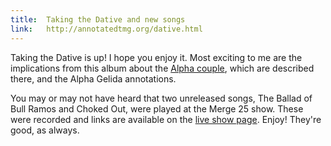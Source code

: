 ```yaml
---
title:  Taking the Dative and new songs
link:   http://annotatedtmg.org/dative.html
---
```


Taking the Dative is up! I hope you enjoy it. Most exciting to me are the
implications from this album about the [Alpha
couple](http://annotatedtmg.org/dative.html), which are described there,
and the Alpha Gelida annotations.

You may or may not have heard that two unreleased songs, The Ballad of
Bull Ramos and Choked Out, were played at the Merge 25 show. These were
recorded and links are available on the [live show
page](http://annotatedtmg.org/live.html). Enjoy! They're good, as always.
